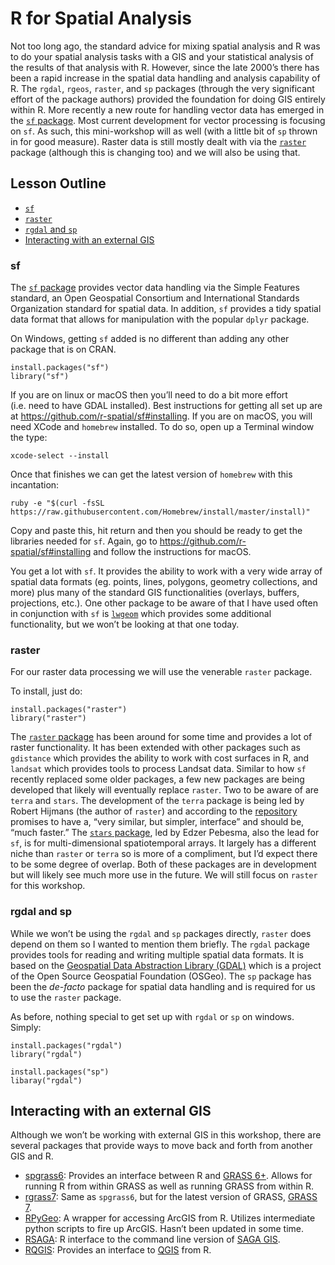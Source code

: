R for Spatial Analysis
======================

Not too long ago, the standard advice for mixing spatial analysis and R
was to do your spatial analysis tasks with a GIS and your statistical
analysis of the results of that analysis with R. However, since the late
2000’s there has been a rapid increase in the spatial data handling and
analysis capability of R. The `rgdal`, `rgeos`, `raster`, and `sp`
packages (through the very significant effort of the package authors)
provided the foundation for doing GIS entirely within R. More recently a
new route for handling vector data has emerged in the [`sf`
package](https://cran.r-project.org/package=sf). Most current
development for vector processing is focusing on `sf`. As such, this
mini-workshop will as well (with a little bit of `sp` thrown in for good
measure). Raster data is still mostly dealt with via the
[`raster`](https://cran.r-project.org/package=raster) package (although
this is changing too) and we will also be using that.

Lesson Outline
--------------

-   [`sf`](#sf)
-   [`raster`](#raster)
-   [`rgdal` and `sp`](#rgdal-and-sp)
-   [Interacting with an external
    GIS](#interacting-with-an-external-gis)

### sf

The [`sf` package](http://r-spatial.github.io/sf/) provides vector data
handling via the Simple Features standard, an Open Geospatial Consortium
and International Standards Organization standard for spatial data. In
addition, `sf` provides a tidy spatial data format that allows for
manipulation with the popular `dplyr` package.

On Windows, getting `sf` added is no different than adding any other
package that is on CRAN.

    install.packages("sf")
    library("sf")

If you are on linux or macOS then you’ll need to do a bit more effort
(i.e. need to have GDAL installed). Best instructions for getting all
set up are at
<a href="https://github.com/r-spatial/sf#installing" class="uri">https://github.com/r-spatial/sf#installing</a>.
If you are on macOS, you will need XCode and `homebrew` installed. To do
so, open up a Terminal window the type:

    xcode-select --install

Once that finishes we can get the latest version of `homebrew` with this
incantation:

    ruby -e "$(curl -fsSL https://raw.githubusercontent.com/Homebrew/install/master/install)"

Copy and paste this, hit return and then you should be ready to get the
libraries needed for `sf`. Again, go to
<a href="https://github.com/r-spatial/sf#installing" class="uri">https://github.com/r-spatial/sf#installing</a>
and follow the instructions for macOS.

You get a lot with `sf`. It provides the ability to work with a very
wide array of spatial data formats (eg. points, lines, polygons,
geometry collections, and more) plus many of the standard GIS
functionalities (overlays, buffers, projections, etc.). One other
package to be aware of that I have used often in conjunction with `sf`
is [`lwgeom`](https://r-spatial.github.io/lwgeom/) which provides some
additional functionality, but we won’t be looking at that one today.

### raster

For our raster data processing we will use the venerable `raster`
package.

To install, just do:

    install.packages("raster")
    library("raster")

The [`raster` package](https://rspatial.org/raster/index.html) has been
around for some time and provides a lot of raster functionality. It has
been extended with other packages such as `gdistance` which provides the
ability to work with cost surfaces in R, and `landsat` which provides
tools to process Landsat data. Similar to how `sf` recently replaced
some older packages, a few new packages are being developed that likely
will eventually replace `raster`. Two to be aware of are `terra` and
`stars`. The development of the `terra` package is being led by Robert
Hijmans (the author of `raster`) and according to the
[repository](https://github.com/rspatial/terra) promises to have a,
“very similar, but simpler, interface” and should be, “much faster.” The
[`stars` package](https://r-spatial.github.io/stars/), led by Edzer
Pebesma, also the lead for `sf`, is for multi-dimensional spatiotemporal
arrays. It largely has a different niche than `raster` or `terra` so is
more of a compliment, but I’d expect there to be some degree of overlap.
Both of these packages are in development but will likely see much more
use in the future. We will still focus on `raster` for this workshop.

### rgdal and sp

While we won’t be using the `rgdal` and `sp` packages directly, `raster`
does depend on them so I wanted to mention them briefly. The `rgdal`
package provides tools for reading and writing multiple spatial data
formats. It is based on the [Geospatial Data Abstraction Library
(GDAL)](http://www.gdal.org/) which is a project of the Open Source
Geospatial Foundation (OSGeo). The `sp` package has been the *de-facto*
package for spatial data handling and is required for us to use the
`raster` package.

As before, nothing special to get set up with `rgdal` or `sp` on
windows. Simply:

    install.packages("rgdal")
    library("rgdal")

    install.packages("sp")
    libaray("rgdal")

Interacting with an external GIS
--------------------------------

Although we won’t be working with external GIS in this workshop, there
are several packages that provide ways to move back and forth from
another GIS and R.

-   [spgrass6](https://cran.r-project.org/web/packages/spgrass6/index.html):
    Provides an interface between R and [GRASS
    6+](https://grass.osgeo.org/download/software/#g64x). Allows for
    running R from within GRASS as well as running GRASS from within
    R.  
-   [rgrass7](https://cran.r-project.org/web/packages/rgrass7/index.html):
    Same as `spgrass6`, but for the latest version of GRASS, [GRASS
    7](https://grass.osgeo.org/download/software/#g70x).
-   [RPyGeo](https://cran.r-project.org/web/packages/RPyGeo/index.html):
    A wrapper for accessing ArcGIS from R. Utilizes intermediate python
    scripts to fire up ArcGIS. Hasn’t been updated in some time.
-   [RSAGA](https://cran.r-project.org/web/packages/RSAGA/index.html): R
    interface to the command line version of [SAGA
    GIS](http://www.saga-gis.org/en/index.html).
-   [RQGIS](https://cran.r-project.org/package=RQGIS): Provides an
    interface to [QGIS](http://www.qgis.org/en/site/) from R.
